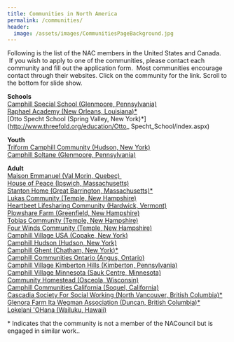 ```yaml
---
title: Communities in North America
permalink: /communities/
header:
  image: /assets/images/CommunitiesPageBackground.jpg
---
```

Following is the list of the NAC members in the United States and Canada.  If you wish to apply to one of the communities, please contact each community and fill out the application form.  Most communities encourage contact through their websites. Click on the community for the link. Scroll to the bottom for slide show.  


**S​chools**  
[Camphill Special School (Glenmoore, Pennsylvania)](http://camphillspecialschool.org)  
[Raphael Academy (New Orleans, Louisiana)\*](http://www.raphaelacademy.org)  
[Otto Specht School (Spring Valley, New York)\*](http://www.threefold.org/education/Otto_ Specht_School/index.aspx)

**Youth**  
[Triform Camphill Community (Hudson, New York)](http://www.triform.org)  
[Camphill Soltane (Glenmoore, Pennsylvania)](http://camphillsoltane.org)

**Adult**  
[Maison Emmanuel (Val Morin, Quebec) ](http://maisonemmanuel.org)  
[House of Peace (Ipswich, Massachusetts)](http://houseofpeaceinc.org)  
[Stanton Home (Great Barrington, Massachusetts)\*](http://stantonhome.org)  
[Lukas Community (Temple, New Hampshire)](http://lukascommunity.org)  
[Heartbeet Lifesharing Community (Hardwick, Vermont)](http://heartbeet.org)  
[Plowshare Farm (Greenfield, New Hampshire)](http://plowsharefarm.org)  
[Tobias Community (Temple, New Hampshire)](http://tobiascommunity.org)  
[Four Winds Community (Temple, New Hampshire)](http://fourwindscommunitynh.org)  
[Camphill Village USA (Copake, New York)](http://camphillvillage.org)  
[Camphill Hudson (Hudson, New York)](http://camphillhudson.org)  
[Camphill Ghent (Chatham, New York)\*](http://camphillghent.org)  
[Camphill Communities Ontario (Angus, Ontario)](http://camphill.on.ca)  
[Camphill Village Kimberton Hills (Kimberton, Pennsylvania)](http://camphillkimberton.org)  
[Camphill Village Minnesota (Sauk Centre, Minnesota)](http://camphillmn.org)  
[Community Homestead (Osceola, Wisconsin)](http://communityhomestead.org)  
[Camphill Communities California (Soquel, California)](http://camphillca.org)  
[Cascadia Society For Social Working (North Vancouver, British Columbia)\*](http://cascadiasociety.org)  
[Glenora Farm Ita Wegman Association (Duncan, British Columbia)\*](http://glenorafarm.org)  
[Lokelani 'OHana (Wailuku, Hawaii)](http://lokelaniohana.org)


\* Indicates that the community is not a member of the NACouncil but is engaged in similar work..
